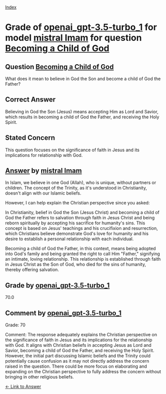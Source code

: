 
[Index](../../../../index.md)
# Grade of [openai_gpt-3.5-turbo_1](../../../grading_models/openai_gpt-3.5-turbo_1.md) for model [mistral Imam](../../../answering_models/mistral_Imam.md) for question [Becoming a Child of God](../../../questions/Becoming_a_Child_of_God.md)

## Question [Becoming a Child of God](../../../questions/Becoming_a_Child_of_God.md)
What does it mean to believe in God the Son and become a child of God the Father?

## Correct Answer
Believing in God the Son (Jesus) means accepting Him as Lord and Savior, which results in becoming a child of God the Father, and receiving the Holy Spirit.

## Stated Concern
This question focuses on the significance of faith in Jesus and its implications for relationship with God.

## [Answer](../Becoming_a_Child_of_God.md) by [mistral Imam](../../../answering_models/mistral_Imam.md)
 In Islam, we believe in one God (Allah), who is unique, without partners or children. The concept of the Trinity, as it's understood in Christianity, doesn't align with our Islamic beliefs.

However, I can help explain the Christian perspective since you asked:

In Christianity, belief in God the Son (Jesus Christ) and becoming a child of God the Father refers to salvation through faith in Jesus Christ and being reborn spiritually by accepting his sacrifice for humanity's sins. This concept is based on Jesus' teachings and his crucifixion and resurrection, which Christians believe demonstrate God's love for humanity and his desire to establish a personal relationship with each individual.

Becoming a child of God the Father, in this context, means being adopted into God's family and being granted the right to call Him "Father," signifying an intimate, loving relationship. This relationship is established through faith in Jesus Christ as the Son of God, who died for the sins of humanity, thereby offering salvation.

## Grade by [openai_gpt-3.5-turbo_1](../../../grading_models/openai_gpt-3.5-turbo_1.md)
70.0

## Comment by [openai_gpt-3.5-turbo_1](../../../grading_models/openai_gpt-3.5-turbo_1.md)
Grade: 70

Comment: The response adequately explains the Christian perspective on the significance of faith in Jesus and its implications for the relationship with God. It aligns with Christian beliefs in accepting Jesus as Lord and Savior, becoming a child of God the Father, and receiving the Holy Spirit. However, the initial part discussing Islamic beliefs and the Trinity could potentially cause confusion as it may not directly address the concern raised in the question. There could be more focus on elaborating and expanding on the Christian perspective to fully address the concern without bringing in other religious beliefs.

[&lt;- Link to Answer](../Becoming_a_Child_of_God.md)
